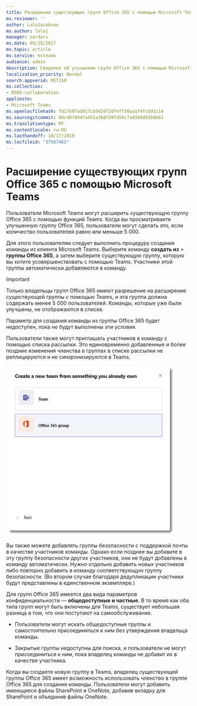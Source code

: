 ```yaml
---
title: Расширение существующих групп Office 365 с помощью Microsoft Teams
ms.reviewer: ''
author: LolaJacobsen
ms.author: lolaj
manager: serdars
ms.date: 09/25/2017
ms.topic: article
ms.service: msteams
audience: admin
description: Сведения об улучшении групп Office 365 с помощью Microsoft Teams за счет приглашения в команду с помощью списка рассылки, добавления групп безопасности с поддержкой почты и т. п.
localization_priority: Normal
search.appverid: MET150
ms.collection:
- M365-collaboration
appliesto:
- Microsoft Teams
ms.openlocfilehash: fd1769fad917cb942072df4ff58aa1f4fcb91c14
ms.sourcegitcommit: 0dcd078947a455a388729fd50c7a939dd93b0b61
ms.translationtype: MT
ms.contentlocale: ru-RU
ms.lasthandoff: 10/17/2019
ms.locfileid: "37567462"
---
```

<a name="enhance-existing-office-365-groups-with-microsoft-teams"></a>Расширение существующих групп Office 365 с помощью Microsoft Teams
=======================================================

Пользователи Microsoft Teams могут расширить существующую группу Office 365 с помощью функций Teams. Когда вы просматриваете улучшенную группу Office 365, пользователи могут сделать это, если количество пользователей равно или меньше 5 000.

Для этого пользователям следует выполнить процедуру создания команды из клиента Microsoft Teams. Выберите команду **создать из** > **группы Office 365**, а затем выберите существующую группу, которую вы хотите усовершенствовать с помощью Teams. Участники этой группы автоматически добавляются в команду.

> [!IMPORTANT]
> Только владельцы групп Office 365 имеют разрешение на расширение существующей группы с помощью Teams, и эта группа должна содержать менее 5 000 пользователей. Команды, которые уже были улучшены, не отображаются в списке.
>
>Параметр для создания команды из группы Office 365 будет недоступен, пока не будут выполнены эти условия.

Пользователи также могут приглашать участников в команду с помощью списка рассылки. Это единовременно добавленные и более поздние изменения членства в группах в списке рассылки не реплицируются и не синхронизируются в Teams.

![Снимок экрана: команда для создания группы из группы Office 365.](media/Enhance_Existing_Office_365_groups_with_Microsoft_Teams_image2.png)

Вы также можете добавлять группы безопасности с поддержкой почты в качестве участников команды. Однако если позднее вы добавите в эту группу безопасности других участников, они не будут добавлены в команду автоматически. Нужно отдельно добавить новых участников либо повторно добавить в команду соответствующую группу безопасности. (Во втором случае благодаря дедупликации участники будут представлены в единственном экземпляре.)

Для групп Office 365 имеется два вида параметров конфиденциальности — **общедоступные и частные**. В то время как оба типа групп могут быть включены для Teams, существует небольшая разница в том, что они поступают на самообслуживание.

-   Пользователи могут искать общедоступные группы и самостоятельно присоединяться к ним без утверждения владельца команды.

-   Закрытые группы недоступны для поиска, и пользователи не могут присоединиться к ним, пока владелец команды не добавит их в качестве участника.

Когда вы создаете новую группу в Teams, владелец существующей группы Office 365 имеет возможность использовать членство в группе Office 365 для создания команды. Пользователи могут добавить имеющиеся файлы SharePoint и OneNote, добавив вкладку для SharePoint и объединив файлы OneNote.
